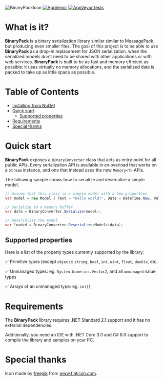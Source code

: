 ![BinaryPackIcon](https://user-images.githubusercontent.com/10199417/67103112-d8852800-f1c4-11e9-9679-8cb344e988dc.png)
[![AppVeyor](https://img.shields.io/appveyor/ci/Sergio0694/binarypack/master.svg)](https://ci.appveyor.com/project/Sergio0694/binarypack/master) [![AppVeyor tests](https://img.shields.io/appveyor/tests/Sergio0694/binarypack/master.svg)](https://ci.appveyor.com/project/Sergio0694/binarypack/master)

# What is it?

**BinaryPack** is a binary serialization library similar similar to MessagePack, but producing even smaller files. The goal of this project is to be able to use **BinaryPack** as a drop-in replacement for JSON serialization, when the serialized models don't need to be shared with other applications or with web services. **BinaryPack** is built to be as fast and memory efficient as possible: it uses virtually no memory allocations, and the serialized data is packed to take up as little space as possible.

# Table of Contents

- [Installing from NuGet](#installing-from-nuget)
- [Quick start](#quick-start)
  - [Supported properties](#supported-properties)
- [Requirements](#requirements)
- [Special thanks](#special-thanks)

# Quick start

**BinaryPack** exposes a `BinaryConverter` class that acts as entry point for all public APIs. Every serialization API is available in an overload that works on a `Stream` instance, and one that instead uses the new `Memory<T>` APIs.

The following sample shows how to serialize and deserialize a simple model.

```C#
// Assume that this class is a simple model with a few properties
var model = new Model { Text = "Hello world!", Date = DateTime.Now, Values = new[] { 3, 77, 144, 256 } };

// Serialize to a memory buffer
var data = BinaryConverter.Serialize(model);

// Deserialize the model
var loaded = BinaryConverter.Deserialize<Model>(data);
```

## Supported properties

Here is a list of the property types currently supported by the library:

✅ Primitive types (except `object`): `string`, `bool`, `int`, `uint`, `float`, `double`, etc.

✅ Unmanaged types: eg. `System.Numerics.Vector2`, and all `unmanaged` value types

✅ Arrays of an unmanaged type: eg. `int[]`

# Requirements

The **BinaryPack** library requires .NET Standard 2.1 support and it has no external dependencies.

Additionally, you need an IDE with .NET Core 3.0 and C# 8.0 support to compile the library and samples on your PC.

# Special thanks

Icon made by [freepik](https://www.flaticon.com/authors/freepik) from www.flaticon.com.
